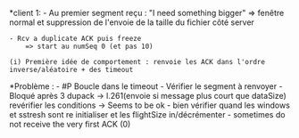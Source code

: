 *client 1:
    - Au premier segment reçu : "I need something bigger"
        => fenêtre normal et suppression de l'envoie de la taille du fichier côté server

    - Rcv a duplicate ACK puis freeze
        => start au numSeq 0 (et pas 10)

    (i) Première idée de comportement : renvoie les ACK dans l'ordre inverse/aléatoire + des timeout

*Problème :
    - #P Boucle dans le timeout 
        - Vérifier le segment à renvoyer
    - Bloqué après 3 dupack -> l.261(envoie si message plus court que dataSize) revérifier les conditions -> Seems to be ok
        - bien vérifier quand les windows et sstresh sont re initialiser et les flightSize in/décrémenter
    - sometimes do not receive the very first ACK (0)